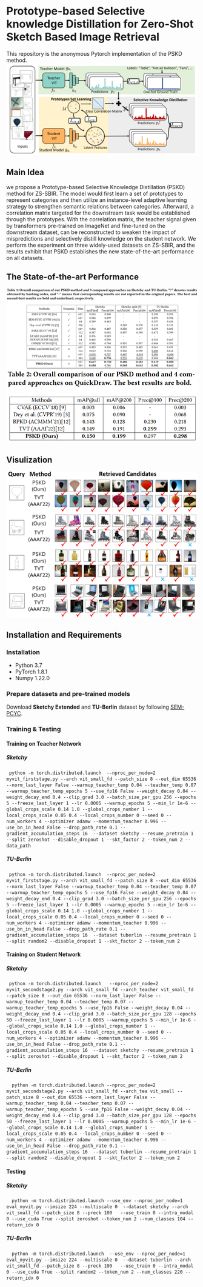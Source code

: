 # Prototype-based Selective knowledge Distillation for Zero-Shot Sketch Based Image Retrieval
This repository is the anonymous Pytorch implementation of the PSKD method.
![Alternative text](./image/overview.png)
## Main Idea
we propose a Prototype-based Selective Knowledge Distillation (PSKD) method for ZS-SBIR. The model would first learn a set of prototypes to represent categories and then utilize an instance-level adaptive learning strategy to strengthen semantic relations between categories. Afterward, a correlation matrix targeted for the downstream task would be established through the prototypes. With the correlation matrix, the teacher signal given by transformers pre-trained on ImageNet and fine-tuned on the downstream dataset, can be reconstructed to weaken the impact of mispredictions and selectively distill knowledge on the student network. We perform the experiment on three widely-used datasets on ZS-SBIR, and the results exhibit that PSKD establishes the new state-of-the-art performance on all datasets.
## The State-of-the-art Performance
![Alternative text](./image/results.png)
![Alternative text](./image/results2.png)
## Visulization
![Alternative text](./image/retrieval.png)

## Installation and Requirements

### Installation

- Python 3.7
- PyTorch 1.8.1
- Numpy 1.22.0

### Prepare datasets and pre-trained models
Download **Sketchy Extended** and **TU-Berlin** dataset by following [SEM-PCYC](https://github.com/AnjanDutta/sem-pcyc).

### Training & Testing
 #### Training on Teacher Network
##### Sketchy 
     python -m torch.distributed.launch  --nproc_per_node=2 myvit_firststage.py --arch vit_small_fd --patch_size 8 --out_dim 65536 --norm_last_layer False --warmup_teacher_temp 0.04 --teacher_temp 0.07 --warmup_teacher_temp_epochs 5 --use_fp16 False --weight_decay 0.04 --weight_decay_end 0.4 --clip_grad 3.0 --batch_size_per_gpu 256 --epochs 5 --freeze_last_layer 1 --lr 0.0005 --warmup_epochs 5 --min_lr 1e-6 --global_crops_scale 0.14 1.0 --global_crops_number 1 --local_crops_scale 0.05 0.4 --local_crops_number 0 --seed 0 --num_workers 4 --optimizer adamw --momentum_teacher 0.996 --use_bn_in_head False --drop_path_rate 0.1 --gradient_accumulation_steps 16  --dataset sketchy --resume_pretrain 1 --split zeroshot --disable_dropout 1 --skt_factor 2 --token_num 2 --data_path  
      
##### TU-Berlin
     python -m torch.distributed.launch  --nproc_per_node=2 myvit_firststage.py --arch vit_small_fd --patch_size 8 --out_dim 65536 --norm_last_layer False --warmup_teacher_temp 0.04 --teacher_temp 0.07 --warmup_teacher_temp_epochs 5 --use_fp16 False --weight_decay 0.04 --weight_decay_end 0.4 --clip_grad 3.0 --batch_size_per_gpu 256 --epochs 5 --freeze_last_layer 1 --lr 0.0005 --warmup_epochs 5 --min_lr 1e-6 --global_crops_scale 0.14 1.0 --global_crops_number 1 --local_crops_scale 0.05 0.4 --local_crops_number 0 --seed 0 --num_workers 4 --optimizer adamw --momentum_teacher 0.996 --use_bn_in_head False --drop_path_rate 0.1 --gradient_accumulation_steps 16  --dataset tuberlin --resume_pretrain 1 --split random2 --disable_dropout 1 --skt_factor 2 --token_num 2 
      
 #### Training on Student Network
##### Sketchy 
     python -m torch.distributed.launch   --nproc_per_node=2 myvit_secondstage2.py --arch vit_small_fd --arch_teacher vit_small_fd --patch_size 8 --out_dim 65536 --norm_last_layer False --warmup_teacher_temp 0.04 --teacher_temp 0.07 --warmup_teacher_temp_epochs 5 --use_fp16 False --weight_decay 0.04 --weight_decay_end 0.4 --clip_grad 3.0 --batch_size_per_gpu 128 --epochs 50 --freeze_last_layer 1 --lr 0.0005 --warmup_epochs 5 --min_lr 1e-6 --global_crops_scale 0.14 1.0 --global_crops_number 1 --local_crops_scale 0.05 0.4 --local_crops_number 0 --seed 0 --num_workers 4 --optimizer adamw --momentum_teacher 0.996 --use_bn_in_head False --drop_path_rate 0.1 --gradient_accumulation_steps 16  --dataset sketchy --resume_pretrain 1 --split zeroshot --disable_dropout 1 --skt_factor 2 --token_num 2 
      
##### TU-Berlin
      python -m torch.distributed.launch --nproc_per_node=2 myvit_secondstage2.py --arch vit_small_fd --arch_tea vit_small --patch_size 8 --out_dim 65536 --norm_last_layer False --warmup_teacher_temp 0.04 --teacher_temp 0.07 --warmup_teacher_temp_epochs 5 --use_fp16 False --weight_decay 0.04 --weight_decay_end 0.4 --clip_grad 3.0 --batch_size_per_gpu 128 --epochs 50 --freeze_last_layer 1 --lr 0.0005 --warmup_epochs 5 --min_lr 1e-6 --global_crops_scale 0.14 1.0 --global_crops_number 1 --local_crops_scale 0.05 0.4 --local_crops_number 0 --seed 0 --num_workers 4 --optimizer adamw --momentum_teacher 0.996 --use_bn_in_head False --drop_path_rate 0.1 --gradient_accumulation_steps 16  --dataset tuberlin --resume_pretrain 1 --split random2 --disable_dropout 1 --skt_factor 2 --token_num 2
 #### Testing
 ##### Sketchy 
      python -m torch.distributed.launch --use_env --nproc_per_node=1 eval_myvit.py --imsize 224 --multiscale 0  --dataset sketchy --arch vit_small_fd --patch_size 8 --preck 100   --use_train 0 --intra_modal 0 --use_cuda True --split zeroshot --token_num 2 --num_classes 104 --return_idx 0 
      
 ##### TU-Berlin
      python -m torch.distributed.launch  --use_env --nproc_per_node=1 eval_myvit.py --imsize 224 --multiscale 0  --dataset tuberlin --arch vit_small_fd --patch_size 8 --preck 100   --use_train 0 --intra_modal 0 --use_cuda True --split random2 --token_num 2 --num_classes 220 --return_idx 0 


